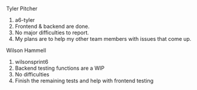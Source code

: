 Tyler Pitcher
1. a6-tyler
2. Frontend & backend are done.
3. No major difficulties to report.
4. My plans are to help my other team members with issues that come up.

Wilson Hammell
1. wilsonsprint6
2. Backend testing functions are a WIP
3. No difficulties
4. Finish the remaining tests and help with frontend testing
